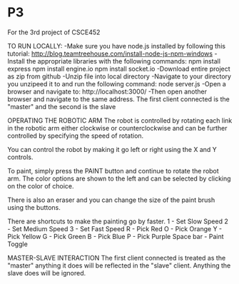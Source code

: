 # P3
For the 3rd project of CSCE452

TO RUN LOCALLY:
-Make sure you have node.js installed by following this tutorial:
http://blog.teamtreehouse.com/install-node-js-npm-windows
-Install the appropriate libraries with the following commands:
npm install express
npm install engine.io
npm install socket.io
-Download entire project as zip from github
-Unzip file into local directory
-Navigate to your directory you unzipeed it to and run the following command:
node server.js
-Open a browser and navigate to:
http://localhost:3000/
-Then open another browser and navigate to the same address. 
The first client connected is the "master" and the second is the slave

OPERATING THE ROBOTIC ARM
The robot is controlled by rotating each link in the robotic arm either clockwise or counterclockwise and
can be further controlled by specifying the speed of rotation.

You can control the robot by making it go left or right using the X and Y controls.

To paint, simply press the PAINT button and continue to rotate the robot arm.
The color options are shown to the left and can be selected by clicking on the color of choice.

There is also an eraser and you can change the size of the paint brush using the buttons. 

There are shortcuts to make the painting go by faster.
1 - Set Slow Speed
2 - Set Medium Speed
3 - Set Fast Speed
R - Pick Red
O - Pick Orange
Y - Pick Yellow
G - Pick Green
B - Pick Blue
P - Pick Purple
Space bar - Paint Toggle

 MASTER-SLAVE INTERACTION
 The first client connected is treated as the "master" anything it does will be
 reflected in the "slave" client. Anything the slave does will be ignored.


